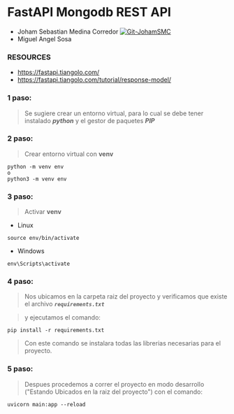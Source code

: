 # FastAPI Mongodb REST API

* Joham Sebastian Medina Corredor  [![Git-JohamSMC](https://img.shields.io/badge/GitHub-JohamSMC-red?style=plastic&logo=github&link=https://github.com/JohamSMC)](https://github.com/JohamSMC)
* Miguel Angel Sosa

### RESOURCES
* https://fastapi.tiangolo.com/
* https://fastapi.tiangolo.com/tutorial/response-model/


### 1 paso:
> Se sugiere crear un entorno virtual, para lo cual se debe tener instalado ***python*** y el gestor de paquetes ***PIP***

### 2 paso:
> Crear entorno virtual con  **venv**

```
python -m venv env
o
python3 -m venv env
```

### 3 paso:
> Activar  **venv**

* Linux
```
source env/bin/activate
```
* Windows
```
env\Scripts\activate
```

### 4 paso:
> Nos ubicamos en la carpeta raiz del proyecto y verificamos que existe el archivo
***``requirements.txt``***

> y ejecutamos el comando:

```
pip install -r requirements.txt
```

> Con este comando se instalara todas las librerias necesarias para el proyecto.

### 5 paso:
> Despues procedemos a correr el proyecto en modo desarrollo ("Estando Ubicados en la raiz del proyecto") con el comando:

```
uvicorn main:app --reload
```